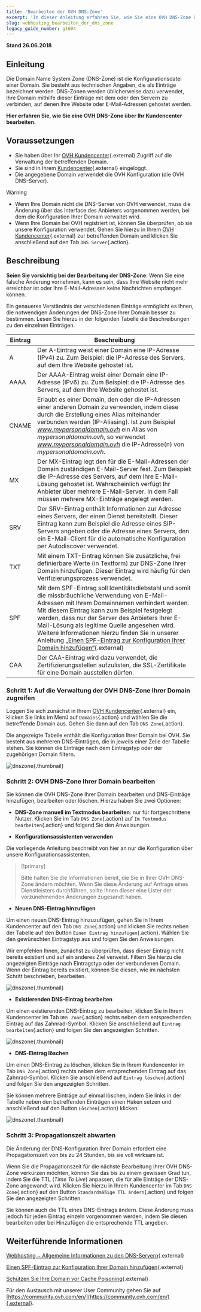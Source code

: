 ```yaml
---
title: 'Bearbeiten der OVH DNS-Zone'
excerpt: 'In dieser Anleitung erfahren Sie, wie Sie eine OVH DNS-Zone über Ihr Kundencenter bearbeiten.'
slug: webhosting_bearbeiten_der_dns_zone
legacy_guide_number: g1604
---
```


**Stand 26.06.2018**

## Einleitung

Die Domain Name System Zone (DNS-Zone) ist die Konfigurationsdatei einer Domain. Sie besteht aus technischen Angaben, die als Einträge bezeichnet werden. DNS-Zonen werden üblicherweise dazu verwendet, Ihre Domain mithilfe dieser Einträge mit dem oder den Servern zu verbinden, auf denen Ihre Website oder E-Mail-Adressen gehostet werden.

**Hier erfahren Sie, wie Sie eine OVH DNS-Zone über Ihr Kundencenter bearbeiten.**

## Voraussetzungen

- Sie haben über Ihr [OVH Kundencenter](https://www.ovh.com/auth/?action=gotomanager&from=https://www.ovh.de/&ovhSubsidiary=de){.external} Zugriff auf die Verwaltung der betreffenden Domain.
- Sie sind in Ihrem [Kundencenter](https://www.ovh.com/auth/?action=gotomanager&from=https://www.ovh.de/&ovhSubsidiary=de){.external} eingeloggt.
- Die angegebene Domain verwendet die OVH Konfiguration (die OVH DNS-Server).

> [!warning]
>
> - Wenn Ihre Domain nicht die DNS-Server von OVH verwendet, muss die Änderung über das Interface des Anbieters vorgenommen werden, bei dem die Konfiguration Ihrer Domain verwaltet wird.
> - Wenn Ihre Domain bei OVH registriert ist, können Sie überprüfen, ob sie unsere Konfiguration verwendet. Gehen Sie hierzu in Ihrem [OVH Kundencenter](https://www.ovh.com/auth/?action=gotomanager&from=https://www.ovh.de/&ovhSubsidiary=de){.external} zur betreffenden Domain und klicken Sie anschließend auf den Tab `DNS Server`{.action}.
>

## Beschreibung

**Seien Sie vorsichtig bei der Bearbeitung der DNS-Zone**: Wenn Sie eine falsche Änderung vornehmen, kann es sein, dass Ihre Website nicht mehr erreichbar ist oder Ihre E-Mail-Adressen keine Nachrichten empfangen können.

Ein genaueres Verständnis der verschiedenen Einträge ermöglicht es Ihnen, die notwendigen Änderungen der DNS-Zone Ihrer Domain besser zu bestimmen. Lesen Sie hierzu in der folgenden Tabelle die Beschreibungen zu den einzelnen Einträgen. 

|Eintrag|Beschreibung|  
|---|---|
|A|Der A-Eintrag weist einer Domain eine IP-Adresse (IPv4) zu. Zum Beispiel: die IP-Adresse des Servers, auf dem Ihre Website gehostet ist.|
|AAAA|Der AAAA-Eintrag weist einer Domain eine IP-Adresse (IPv6) zu. Zum Beispiel: die IP-Adresse des Servers, auf dem Ihre Website gehostet ist.|
|CNAME|Erlaubt es einer Domain, den oder die IP-Adressen einer anderen Domain zu verwenden, indem diese durch die Erstellung eines Alias miteinander verbunden werden (IP-Aliasing). Ist zum Beispiel *www.mypersonaldomain.ovh* ein Alias von *mypersonaldomain.ovh*, so verwendet *www.mypersonaldomain.ovh* die IP-Adresse(n) von *mypersonaldomain.ovh*.|
|MX|Der MX-Eintrag legt den für die E-Mail-Adressen der Domain zuständigen E-Mail-Server fest. Zum Beispiel: die IP-Adresse des Servers, auf dem Ihre E-Mail-Lösung gehostet ist. Wahrscheinlich verfügt Ihr Anbieter über mehrere E-Mail-Server. In dem Fall müssen mehrere MX-Einträge angelegt werden.|
|SRV|Der SRV-Eintrag enthält Informationen zur Adresse eines Servers, der einen Dienst bereitstellt. Dieser Eintrag kann zum Beispiel die Adresse eines SIP-Servers angeben oder die Adresse eines Servers, den ein E-Mail-Client für die automatische Konfiguration per Autodiscover verwendet.|
|TXT|Mit einem TXT-Eintrag können Sie zusätzliche, frei definierbare Werte (in Textform) zur DNS-Zone Ihrer Domain hinzufügen. Dieser Eintrag wird häufig für den Verifizierungsprozess verwendet.|
|SPF|Mit dem SPF-Eintrag soll Identitätsdiebstahl und somit die missbräuchliche Verwendung von E-Mail-Adressen mit Ihrem Domainnamen verhindert werden. Mit diesem Eintrag kann zum Beispiel festgelegt werden, dass nur der Server des Anbieters Ihrer E-Mail-Lösung als legitime Quelle angesehen wird. Weitere Informationen hierzu finden Sie in unserer Anleitung [„Einen SPF-Eintrag zur Konfiguration Ihrer Domain hinzufügen“](https://docs.ovh.com/de/domains/webhosting_spf-eintrag/){.external}|
|CAA|Der CAA-Eintrag wird dazu verwendet, die Zertifizierungsstellen aufzulisten, die SSL-Zertifikate für eine Domain ausstellen dürfen.|

### Schritt 1: Auf die Verwaltung der OVH DNS-Zone Ihrer Domain zugreifen

Loggen Sie sich zunächst in Ihrem [OVH Kundencenter](https://www.ovh.com/auth/?action=gotomanager&from=https://www.ovh.de/&ovhSubsidiary=de){.external} ein, klicken Sie links im Menü auf `Domains`{.action} und wählen Sie die betreffende Domain aus. Gehen Sie dann auf den Tab `DNS Zone`{.action}.

Die angezeigte Tabelle enthält die Konfiguration Ihrer Domain bei OVH. Sie besteht aus mehreren DNS-Einträgen, die in jeweils einer Zeile der Tabelle stehen. Sie können die Einträge nach dem Eintragstyp oder der zugehörigen Domain filtern.

![dnszone](images/edit-dns-zone-ovh-control-panel.png){.thumbnail}

### Schritt 2: OVH DNS-Zone Ihrer Domain bearbeiten

Sie können die OVH DNS-Zone Ihrer Domain bearbeiten und DNS-Einträge hinzufügen, bearbeiten oder löschen. Hierzu haben Sie zwei Optionen:

- **DNS-Zone manuell im Textmodus bearbeiten**: nur für fortgeschrittene Nutzer. Klicken Sie im Tab `DNS Zone`{.action} auf `Im Textmodus bearbeiten`{.action} und folgend Sie den Anweisungen.

- **Konfigurationsassistenten verwenden**

Die vorliegende Anleitung beschreibt von hier an nur die Konfiguration über unsere Konfigurationsassistenten.

> [!primary]
>
> Bitte halten Sie die Informationen bereit, die Sie in Ihrer OVH DNS-Zone ändern möchten. Wenn Sie diese Änderung auf Anfrage eines Dienstleisters durchführen, sollte Ihnen dieser eine Lister der vorzunehmenden Änderungen zugesandt haben.
>

- **Neuen DNS-Eintrag hinzufügen**

Um einen neuen DNS-Eintrag hinzuzufügen, gehen Sie in Ihrem Kundencenter auf den Tab `DNS Zone`{.action} und klicken Sie rechts neben der Tabelle auf den Button `Einen Eintrag hinzufügen`{.action}. Wählen Sie den gewünschten Eintragstyp aus und folgen Sie den Anweisungen.

Wir empfehlen Ihnen, zunächst zu überprüfen, dass dieser Eintrag nicht bereits existiert und auf ein anderes Ziel verweist. Filtern Sie hierzu die angezeigten Einträge nach Eintragstyp oder der verbundenen Domain. Wenn der Eintrag bereits existiert, können Sie diesen, wie im nächsten Schritt beschrieben, bearbeiten.

![dnszone](images/edit-dns-zone-ovh-add-entry.png){.thumbnail}

- **Existierenden DNS-Eintrag bearbeiten**

Um einen existierenden DNS-Eintrag zu bearbeiten, klicken Sie in Ihrem Kundencenter im Tab `DNS Zone`{.action} rechts neben dem entsprechenden Eintrag auf das Zahnrad-Symbol. Klicken Sie anschließend auf `Eintrag bearbeiten`{.action} und folgen Sie den angezeigten Schritten.

![dnszone](images/edit-dns-zone-ovh-modify-entry.png){.thumbnail}

- **DNS-Eintrag löschen**

Um einen DNS-Eintrag zu löschen, klicken Sie in Ihrem Kundencenter im Tab `DNS Zone`{.action} rechts neben dem entsprechenden Eintrag auf das Zahnrad-Symbol. Klicken Sie anschließend auf `Eintrag löschen`{.action} und folgen Sie den angezeigten Schritten.

Sie können mehrere Einträge auf einmal löschen, indem Sie links in der Tabelle neben den betreffenden Einträgen einen Haken setzen und anschließend auf den Button `Löschen`{.action} klicken.

![dnszone](images/edit-dns-zone-ovh-delete-entry.png){.thumbnail}

### Schritt 3: Propagationszeit abwarten

Die Änderung der DNS-Konfiguration Ihrer Domain erfordert eine Propagationszeit von bis zu 24 Stunden, bis sie voll wirksam ist.

Wenn Sie die Propagationszeit für die nächste Bearbeitung Ihrer OVH DNS-Zone verkürzen möchten, können Sie das bis zu einem gewissen Grad tun, indem Sie die TTL (*Time To Live*) anpassen, die für alle Einträge der DNS-Zone angewandt wird.
Klicken Sie hierzu in Ihrem Kundencenter im Tab `DNS Zone`{.action} auf den Button `Standardmäßige TTL ändern`{.action} und folgen Sie den angezeigten Schritten. 

Sie können auch die TTL eines DNS-Eintrags ändern. Diese Änderung muss jedoch für jeden Eintrag einzeln vorgenommen werden, indem Sie diesen bearbeiten oder bei Hinzufügen die entsprechende TTL angeben.

## Weiterführende Informationen

[Webhosting − Allgemeine Informationen zu den DNS-Servern](https://docs.ovh.com/de/domains/webhosting_allgemeine_informationen_zu_den_dns_servern/){.external}

[Einen SPF-Eintrag zur Konfiguration Ihrer Domain hinzufügen](https://docs.ovh.com/de/domains/webhosting_spf-eintrag/){.external}

[Schützen Sie Ihre Domain vor Cache Poisoning](https://www.ovh.de/domains/dnssec_dienst.xml){.external}

Für den Austausch mit unserer User Community gehen Sie auf [https://community.ovh.com/en/](https://community.ovh.com/en/){.external}.